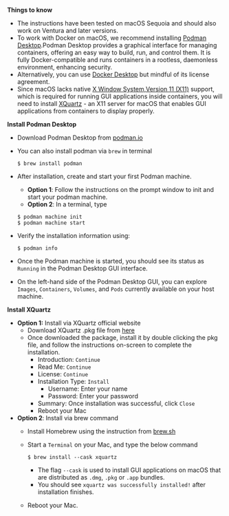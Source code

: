 **Things to know**
- The instructions have been tested on macOS Sequoia and should also work on Ventura and later versions.
- To work with Docker on macOS, we recommend installing [Podman Desktop](https://podman.io).Podman Desktop provides a graphical interface for managing containers, offering an easy way to build, run, and control them. It is fully Docker-compatible and runs containers in a rootless, daemonless environment, enhancing security.
- Alternatively, you can use [Docker Desktop](https://www.docker.com/products/docker-desktop/) but mindful of its license agreement.
- Since macOS lacks native [X Window System,Version 11 (X11)](https://en.wikipedia.org/wiki/X_Window_System) support, which is required for running GUI applications inside containers, you will need to install [XQuartz](https://www.xquartz.org/) - an X11 server for macOS that enables GUI applications from containers to display properly.

**Install Podman Desktop**

- Download Podman Desktop from [podman.io](https://podman.io/docs/installation)
- You can also install podman via `brew` in terminal
    ```
    $ brew install podman
    ```

- After installation, create and start your first Podman machine.
    - **Option 1**: Follow the instructions on the prompt window to init and start your podman machine.
    - **Option 2**: In a terminal, type
    ```
    $ podman machine init
    $ podman machine start
    ```

- Verify the installation information using:
    ```
    $ podman info
    ```

- Once the Podman machine is started, you should see its status as `Running` in the Podman Desktop GUI interface.
- On the left-hand side of the Podman Desktop GUI, you can explore `Images`, `Containers`, `Volumes`, and `Pods` currently available on your host machine.

**Install XQuartz**
- **Option 1:** Install via XQuartz official website
    - Download XQuartz .pkg file from [here](https://xquartz.org)
    - Once downloaded the package, install it by double clicking the pkg file, and follow the instructions on-screen to complete the installation.
        - Introduction: `Continue`
        - Read Me: `Continue`
        - License: `Continue`
        - Installation Type: `Install`
            - Username: Enter your name
            - Password: Enter your password
        - Summary: Once installation was successful, click `Close`
        - Reboot your Mac
- **Option 2**: Install via brew command
    - Install Homebrew using the instruction from [brew.sh](https://brew.sh/)
    - Start a `Terminal` on your Mac, and type the below command
        ```
        $ brew install --cask xquartz
        ```

        - The flag `--cask` is used to install GUI applications on macOS that are distributed as `.dmg`, `.pkg` or `.app` bundles.
        - You should see `xquartz was successfully installed!` after installation finishes.
    - Reboot your Mac.        